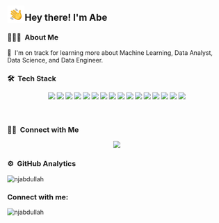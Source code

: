 <img alt="Night Coding" src="./assets/Hand%20Wave.gif" width='40' align="left"/><h2>Hey there! I'm Abe</h2>

### 👨🏻‍💻 &nbsp;About Me

🌱 &nbsp;I'm on track for learning more about Machine Learning, Data Analyst, Data Science, and Data Engineer.

### 🛠 &nbsp;Tech Stack

<div align="center">
  <img src="https://img.shields.io/badge/-Python-yellow?style=flat&logo=python&logoColor=white" height="30">
  <img src="https://img.shields.io/badge/-Git-F05032?style=flat&logo=git&logoColor=white" height="30">
  <img src="https://img.shields.io/badge/-GitHub-181717?style=flat&logo=github&logoColor=white" height="30">
  <img src="https://img.shields.io/badge/-Visual%20Studio%20Code-007ACC?style=flat&logo=visual-studio-code&logoColor=white" height="30">
  <img src="https://img.shields.io/badge/-Jupyter-F37626?style=flat&logo=jupyter&logoColor=white" height="30">
  <img src="https://img.shields.io/badge/-Google%20Colab-F9AB00?style=flat&logo=google-colab&logoColor=white" height="30">
  <img src="https://img.shields.io/badge/-Scikit%20Learn-F7931E?style=flat&logo=scikit-learn&logoColor=white" height="30">
  <img src="https://img.shields.io/badge/-Tensorflow-FF6F00?style=flat&logo=tensorflow&logoColor=white" height="30">
  <img src="https://img.shields.io/badge/-Streamlit-FF4B4B?style=flat&logo=streamlit&logoColor=white" height="30">
  <img src="https://img.shields.io/badge/-Tableau-E97627?style=flat&logo=tableau&logoColor=white" height="30">
  <img src="https://img.shields.io/badge/-Excel-217346?style=flat&logo=microsoft-excel&logoColor=white" height="30">
  <img src="https://img.shields.io/badge/-Notion-000000?style=flat&logo=notion&logoColor=white" height="30">
  <img src="https://img.shields.io/badge/-Miro-050038?style=flat&logo=miro&logoColor=white" height="30">
  <img src="https://img.shields.io/badge/-Microsoft%20Teams-6264A7?style=flat&logo=microsoft-teams&logoColor=white" height="30">
  <img src="https://img.shields.io/badge/MySQL-4479A1?style=flat&logo=mysql&logoColor=white&labelColor=blue" height="30">
  <img src="https://img.shields.io/badge/PostgreSQL-336791?style=flat&logo=postgresql&logoColor=white&labelColor=blue" height="30">
</div>
<br>
<br>

### 🤝🏻 &nbsp;Connect with Me

<p align="center">
<a href="https://www.linkedin.com/in/abdullahnasihjasir/"><img src="https://img.shields.io/badge/LinkedIn-0077B5?style=for-the-badge&logo=linkedin&logoColor=white"/></a>
</p>

### ⚙️ &nbsp;GitHub Analytics

<p align="left"> <img src="https://komarev.com/ghpvc/?username=njabdullah&label=Profile%20Views&color=000000&style=flat" alt="njabdullah" /> </p>
<h3 align="left">Connect with me:</h3>
<p align="left">
</p>
<p><img align="left" src="https://github-readme-stats.vercel.app/api/top-langs?username=njabdullah&show_icons=true&theme=dark&locale=en&layout=compact" alt="njabdullah" /></p>
